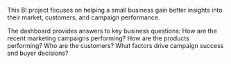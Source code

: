 This BI project focuses on helping a small business gain better insights into their market, customers, and campaign performance.

The dashboard provides answers to key business questions:
How are the recent marketing campaigns performing?
How are the products performing?
Who are the customers?
What factors drive campaign success and buyer decisions?

